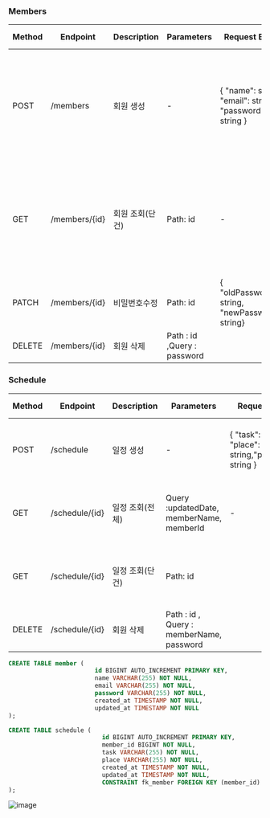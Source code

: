 ### Members

| **Method** | **Endpoint** | **Description** | **Parameters** | **Request Body** | **Response** | **Status Code** |
| --- | --- | --- | --- | --- | --- | --- |
| POST | /members | 회원 생성 | - | { "name": string, "email": string, "password": string } | { "id": long, "name": string, "email": string, "password": string, "createdAt": string, "updatedAt": string} | 200 OK |
| GET | /members/{id} | 회원 조회(단건) | Path: id | - | { "id": long, "name": string, "email": string, "password": string, "createdAt": string, "updatedAt": string} | 200 OK |
| PATCH | /members/{id} | 비밀번호수정 | Path: id | { "oldPassword": string, "newPassword": string} |  | 200 OK |
| DELETE | /members/{id} | 회원 삭제 | Path : id ,Query : password |  |  | 200 OK |

### Schedule

| **Method** | **Endpoint** | **Description** | **Parameters** | **Request Body** | **Response** | **Status Code** |
| --- | --- | --- | --- | --- | --- | --- |
| POST | /schedule | 일정 생성 | - | { "task": string, "place": string,"password": string } | {"id": long, "task": string, "place": string,"createdAt": string, "updatedAt": string } | 200 OK |
| GET | /schedule/{id} | 일정 조회(전체) | Query :updatedDate, memberName, memberId | - | {"id": long, "task": string, "place": string,"createdAt": string, "updatedAt": string } | 200 OK |
| GET | /schedule/{id} | 일정 조회(단건) | Path: id |  | {"id": long, "task": string, "place": string,"createdAt": string, "updatedAt": string } | 200 OK |
| DELETE | /schedule/{id} | 회원 삭제 | Path : id , Query : memberName, password |  |  | 200 OK |

```sql
CREATE TABLE member (
                        id BIGINT AUTO_INCREMENT PRIMARY KEY,
                        name VARCHAR(255) NOT NULL,
                        email VARCHAR(255) NOT NULL,
                        password VARCHAR(255) NOT NULL,
                        created_at TIMESTAMP NOT NULL,
                        updated_at TIMESTAMP NOT NULL
);

CREATE TABLE schedule (
                          id BIGINT AUTO_INCREMENT PRIMARY KEY,
                          member_id BIGINT NOT NULL,
                          task VARCHAR(255) NOT NULL,
                          place VARCHAR(255) NOT NULL,
                          created_at TIMESTAMP NOT NULL,
                          updated_at TIMESTAMP NOT NULL,
                          CONSTRAINT fk_member FOREIGN KEY (member_id) REFERENCES MEMBER (id)
);
```


![image](https://github.com/user-attachments/assets/3a3d4b3a-5fb6-45dd-9653-efcca2255248)

